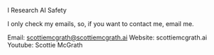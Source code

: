 I Research AI Safety

I only check my emails, so, if you want to contact me, email me.

Email: scottiemcgrath@scottiemcgrath.ai
Website: scottiemcgrath.ai
Youtube: Scottie McGrath

